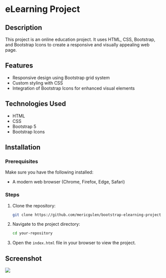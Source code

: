 # eLearning Project

## Description

This project is an online education project. It uses HTML, CSS, Bootstrap, and Bootstrap Icons to create a responsive and visually appealing web page.

## Features

- Responsive design using Bootstrap grid system
- Custom styling with CSS
- Integration of Bootstrap Icons for enhanced visual elements

## Technologies Used

- HTML
- CSS
- Bootstrap 5
- Bootstrap Icons

## Installation

### Prerequisites

Make sure you have the following installed:

- A modern web browser (Chrome, Firefox, Edge, Safari)

### Steps

1. Clone the repository:
   ```bash
   git clone https://github.com/mericgulen/bootstrap-elearning-project.git
   ```
2. Navigate to the project directory:
   ```bash
   cd your-repository
   ```
3. Open the `index.html` file in your browser to view the project.

## Screenshot

![](elearning-bootstrap.gif)
